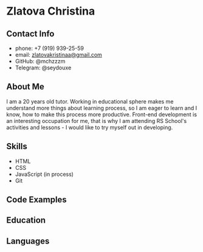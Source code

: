 # Zlatova Christina

## Contact Info

- phone: +7 (919) 939-25-59
- email: zlatovakristinaa@gmail.com
- GitHub: @mchzzzm
- Telegram: @seydouxe

## About Me

I am a 20 years old tutor. Working in educational sphere makes me understand more things about learning process, so I am eager to learn and I know, how to make this process more productive. Front-end development is an interesting occupation for me, that is why I am attending RS School's activities and lessons - I would like to try myself out in developing.

## Skills

- HTML
- CSS
- JavaScript (in process)
- Git

## Code Examples

## Education

## Languages
